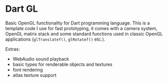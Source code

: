 Dart GL
=======

Basic OpenGL functionality for Dart programming language. This is a template code I use for fast prototyping, it comes with a camera system, OpenGL matrix stack and some standard functions used in classic OpenGL applications (<code>glTranslatef()</code>, <code>glRotatef()</code> etc.). 

Extras:
- WebAudio sound playback
- basic types for renderable objects and textures
- font rendering
- atlas texture support
